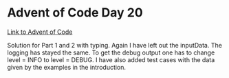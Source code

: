 # Advent of Code Day 20
[Link to Advent of Code](https://adventofcode.com/)

Solution for Part 1 and 2 with typing. Again I have left out the inputData.
The logging has stayed the same.
To get the debug output one has to change level = INFO to level = DEBUG.
I have also added test cases with the data given by the examples in the
introduction.